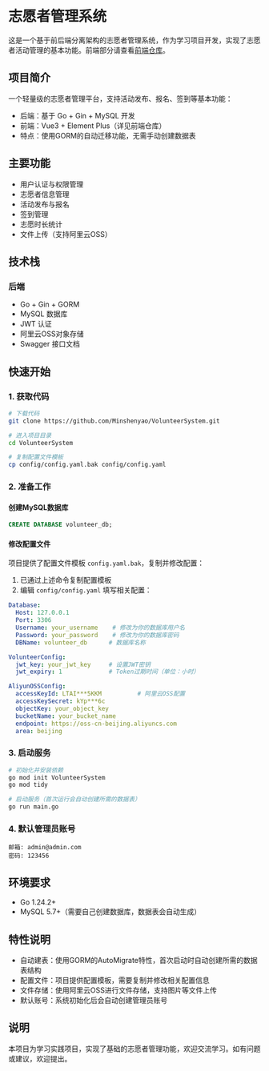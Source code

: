 # 志愿者管理系统

这是一个基于前后端分离架构的志愿者管理系统，作为学习项目开发，实现了志愿者活动管理的基本功能。前端部分请查看[前端仓库](https://github.com/Minshenyao/volunteer-system-frontend)。

## 项目简介

一个轻量级的志愿者管理平台，支持活动发布、报名、签到等基本功能：

- 后端：基于 Go + Gin + MySQL 开发
- 前端：Vue3 + Element Plus（详见前端仓库）
- 特点：使用GORM的自动迁移功能，无需手动创建数据表

## 主要功能

- 用户认证与权限管理
- 志愿者信息管理
- 活动发布与报名
- 签到管理
- 志愿时长统计
- 文件上传（支持阿里云OSS）

## 技术栈

### 后端
- Go + Gin + GORM
- MySQL 数据库
- JWT 认证
- 阿里云OSS对象存储
- Swagger 接口文档

## 快速开始

### 1. 获取代码
```bash
# 下载代码
git clone https://github.com/Minshenyao/VolunteerSystem.git

# 进入项目目录
cd VolunteerSystem

# 复制配置文件模板
cp config/config.yaml.bak config/config.yaml
```

### 2. 准备工作

#### 创建MySQL数据库
```sql
CREATE DATABASE volunteer_db;
```

#### 修改配置文件
项目提供了配置文件模板 `config.yaml.bak`，复制并修改配置：

1. 已通过上述命令复制配置模板
2. 编辑 `config/config.yaml` 填写相关配置：

```yaml
Database:
  Host: 127.0.0.1
  Port: 3306
  Username: your_username    # 修改为你的数据库用户名
  Password: your_password    # 修改为你的数据库密码
  DBName: volunteer_db      # 数据库名称

VolunteerConfig:
  jwt_key: your_jwt_key     # 设置JWT密钥
  jwt_expiry: 1             # Token过期时间（单位：小时）

AliyunOSSConfig:
  accessKeyId: LTAI***5KKM          # 阿里云OSS配置
  accessKeySecret: kYp***6c
  objectKey: your_object_key
  bucketName: your_bucket_name
  endpoint: https://oss-cn-beijing.aliyuncs.com
  area: beijing
```

### 3. 启动服务
```bash
# 初始化并安装依赖
go mod init VolunteerSystem
go mod tidy

# 启动服务（首次运行会自动创建所需的数据表）
go run main.go
```

### 4. 默认管理员账号
```
邮箱: admin@admin.com
密码: 123456
```

## 环境要求
- Go 1.24.2+
- MySQL 5.7+（需要自己创建数据库，数据表会自动生成）

## 特性说明
- 自动建表：使用GORM的AutoMigrate特性，首次启动时自动创建所需的数据表结构
- 配置文件：项目提供配置模板，需要复制并修改相关配置信息
- 文件存储：使用阿里云OSS进行文件存储，支持图片等文件上传
- 默认账号：系统初始化后会自动创建管理员账号

## 说明
本项目为学习实践项目，实现了基础的志愿者管理功能，欢迎交流学习。如有问题或建议，欢迎提出。 
